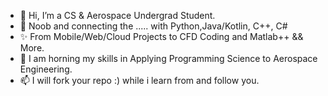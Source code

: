 - 👋 Hi, I’m a CS & Aerospace Undergrad Student.
- 👀 Noob and connecting the ..... with Python,Java/Kotlin, C++, C#  
-  ✨ From Mobile/Web/Cloud Projects to CFD Coding and Matlab++ && More.
- 🌱  I am horning my skills in Applying Programming Science to Aerospace Engineering.
- 📫 I will fork your repo :) while i learn from and follow you.

<!---
josephkb87/josephkb87 is a ✨ special ✨ repository because its `README.md` (this file) appears on your GitHub profile.
You can click the Preview link to take a look at your changes.
--->
